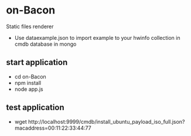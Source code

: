 # on-Bacon
Static files renderer

- Use dataexample.json to import example to your hwinfo collection in cmdb database in mongo

## start application
- cd on-Bacon
- npm install
- node app.js

## test application

- wget http://localhost:9999/cmdb/install_ubuntu_payload_iso_full.json?macaddress=00:11:22:33:44:77
